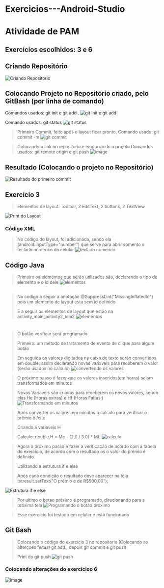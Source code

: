 # Exercicios---Android-Studio

# Atividade de PAM
## Exercícios escolhidos: 3 e 6



## Criando Repositório
![Criando Repositorio](https://github.com/EloaVasconcelos/PamExercicios/assets/127448572/7d86d4b9-8cc3-4c09-bafb-34088d9fc59b)

## Colocando Projeto no Repositório criado, pelo GitBash (por linha de comando)
 Comandos usados: git init e git add .
![git init e git add.](https://github.com/EloaVasconcelos/Exercicios---Android-Studio/assets/127448572/7550ff89-18a4-4508-9b8d-05c27c9c977d)

Comando usados: git status 
![git status](https://github.com/EloaVasconcelos/PamExercicios/assets/127448572/ac7ab4c1-9008-4160-9097-b4402f8a1559)
 

> Primeiro Commit, feito após o layout ficar pronto, 
Comando usado: git commit -m 
![git commit](https://github.com/EloaVasconcelos/PamExercicios/assets/127448572/42583d84-6a99-4d6b-a3f8-8e6a5fcd4638)


> Colocando o link no repositorio e empurrando o projeto
Comandos usados: git remote origin e git push
![image](https://github.com/EloaVasconcelos/PamExercicios/assets/127448572/e76b5e6f-c751-4792-920a-577b0790acfe)


## Resultado (Colocando o projeto no Repositório)
![Resultado do primeiro commit](https://github.com/EloaVasconcelos/PamExercicios/assets/127448572/abd4c9f9-2c38-4acc-9643-4a6ea498e5e6)


## Exercício 3
> Elementos de layout: Toolbar, 2 EditText, 2 buttons, 2 
> TextView 

![Print do Layout](https://github.com/EloaVasconcelos/PamExercicios/assets/127448572/e073a5f6-723f-46c2-9273-7fb794833549)

### Código XML 
> No código do layout, foi adicionada, sendo ela (android:inputType="number") que serve para abrir somento o teclado númerico do celular 
>  ![teclado numerico](https://github.com/EloaVasconcelos/PamExercicios/assets/127448572/d7308c6f-4be3-4311-9354-87276695998f)

## Código Java 
> Primeiro os elementos que serão utilizados são, declarando o tipo de elemento e o id dele
![elementos](https://github.com/EloaVasconcelos/PamExercicios/assets/127448572/83ab16b9-23fd-4a91-9823-4e83c4087bdf)

##

> No codigo a seguir a anotação @SuppressLint("MissingInflatedId") pois um elemento de layout esta sem id definido 
>
> E a seguir os elementos de layout que estão na activity_main_activity2_tela2
![elementos](https://github.com/EloaVasconcelos/PamExercicios/assets/127448572/a1958f63-2bd5-4d2d-a3aa-12cab1ee8bab)


# 
> O botão verificar será programado 
>
> Primeiro: um método de tratamento de evento de clique para algum botão
>
> Em seguida os valores digitados na caixa de texto serão convertidos em double, assim declarando novas variaveis para receberem o valor (serão usados no calculo)
![convertendo os valores](https://github.com/EloaVasconcelos/PamExercicios/assets/127448572/015b80ba-0001-4ace-94ec-bf9b8f4fbb0f)




> O próximo passo é fazer que os valores inseridos(em horas) sejam transformados em minutos 
>
> Novas Variaveis são criadas para receberem os novos valores, sendo elas He (Horas extras) e Hf (Horas Faltas )
![Transformando em minutos](https://github.com/EloaVasconcelos/PamExercicios/assets/127448572/8d945f1d-9aad-4c6a-b64f-cb5a45ff2b21)

> Após converter os valores em minutos o calculo para verificar o prêmio é feito 
>
> Criando a variaveis H 
>
> Calculo: double H = Me - (2.0 / 3.0) * Mf;
![calculo](https://github.com/EloaVasconcelos/PamExercicios/assets/127448572/6e6d24d7-b5b2-43b4-a298-f4cf1352e349)

> Agora o proximo passo é fazer a verificação de acordo com a tabela do exercício, de acordo com o resultado os o valor do prêmio é definido 
>
> Utilizando a estrutura if e else 
>
> Após cada condição o resultado deve aparecer na tela 
> txtresult.setText("O prêmio é de R$500,00");
>
![Estrutura if e else](https://github.com/EloaVasconcelos/PamExercicios/assets/127448572/9f246222-c49b-4f7f-b48e-2fa5f8dd4c49)

> Por ultimo o botao próximo é programado, direcionando para a próxima tela 
![Programando o botão próximo](https://github.com/EloaVasconcelos/PamExercicios/assets/127448572/271a135b-10dd-49d3-9b74-f2738390c1a8)


> Esse exercício foi testado em celular e está funcionado

## Git Bash
> Colocando o código do exercício 3 no repositorio (Colocando as alterçoes feitas)
> git add., depois git commit e git push
>
> Print do git push
![git push](https://github.com/EloaVasconcelos/PamExercicios/assets/127448572/6447af08-3c5b-4d51-9c59-596e96cc3936)
### Colocando alterações do exercícioo 6 
![image](https://github.com/EloaVasconcelos/Exercicios---Android-Studio/assets/127448572/a81694ba-6608-4a5f-b8d0-eb4a04fa7df8)

